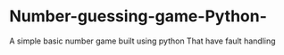 # Number-guessing-game-Python-
A simple basic number game built using python
That have fault handling 
